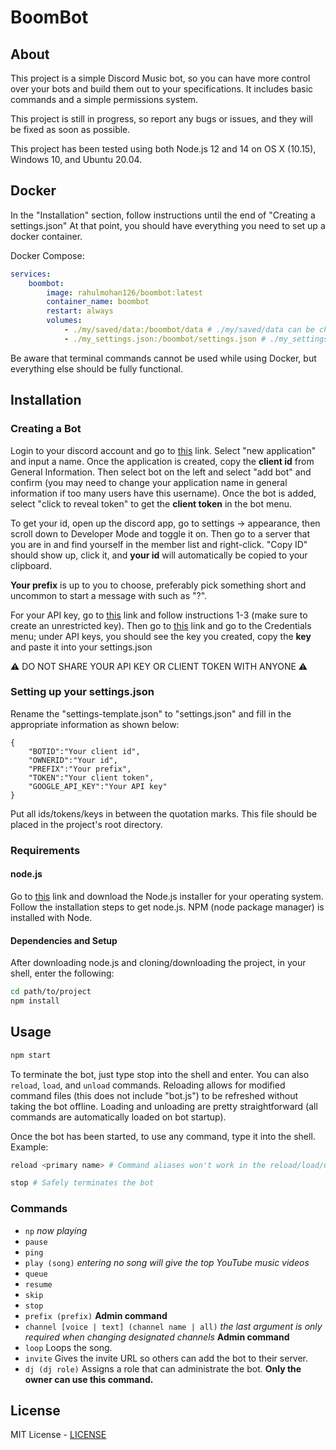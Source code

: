 # BoomBot

## About

This project is a simple Discord Music bot, so you can have more control over your bots and build them out to your specifications. It includes basic commands and a simple permissions system.

This project is still in progress, so report any bugs or issues, and they will be fixed as soon as possible.

This project has been tested using both Node.js 12 and 14 on OS X (10.15), Windows 10, and Ubuntu 20.04.

## Docker

In the "Installation" section, follow instructions until the end of "Creating a settings.json" At that point, you should have everything you need to set up a docker container.

Docker Compose:
```yaml
services:
    boombot:
        image: rahulmohan126/boombot:latest
        container_name: boombot
        restart: always
        volumes:
            - ./my/saved/data:/boombot/data # ./my/saved/data can be changed accordingly
            - ./my_settings.json:/boombot/settings.json # ./my_settings.json can be changed accordingly
```

Be aware that terminal commands cannot be used while using Docker, but everything else should be fully functional.

## Installation

### Creating a Bot

Login to your discord account and go to [this](https://discordapp.com/developers/applications/) link. Select "new application" and input a name. Once the application is created, copy the **client id** from General Information. Then select bot on the left and select "add bot" and confirm (you may need to change your application name in general information if too many users have this username). Once the bot is added, select "click to reveal token" to get the **client token** in the bot menu.

To get your id, open up the discord app, go to settings -> appearance, then scroll down to Developer Mode and toggle it on. Then go to a server that you are in and find yourself in the member list and right-click. "Copy ID" should show up, click it, and **your id** will automatically be copied to your clipboard.

**Your prefix** is up to you to choose, preferably pick something short and uncommon to start a message with such as "?".

For your API key, go to [this](https://developers.google.com/youtube/v3/getting-started) link and follow instructions 1-3 (make sure to create an unrestricted key). Then go to [this](https://console.developers.google.com/) link and go to the Credentials menu; under API keys, you should see the key you created, copy the **key** and paste it into your settings.json

:warning: DO NOT SHARE YOUR API KEY OR CLIENT TOKEN WITH ANYONE :warning:

### Setting up your settings.json

Rename the "settings-template.json" to "settings.json" and fill in the appropriate information as shown below:

```
{
    "BOTID":"Your client id",
    "OWNERID":"Your id",
    "PREFIX":"Your prefix",
    "TOKEN":"Your client token",
    "GOOGLE_API_KEY":"Your API key"
}
```

Put all ids/tokens/keys in between the quotation marks.
This file should be placed in the project's root directory.

### Requirements

#### node.js
Go to [this](https://nodejs.org/en/download/) link and download the Node.js installer for your operating system.
Follow the installation steps to get node.js.
NPM (node package manager) is installed with Node.

#### Dependencies and Setup

After downloading node.js and cloning/downloading the project, in your shell, enter the following:
```bash
cd path/to/project
npm install
```

## Usage

````bash
npm start
````
To terminate the bot, just type stop into the shell and enter. You can also `reload`, `load`, and `unload` commands. Reloading allows for modified command files (this does not include "bot.js") to be refreshed without taking the bot offline. Loading and unloading are pretty straightforward (all commands are automatically loaded on bot startup).

Once the bot has been started, to use any command, type it into the shell. Example:
```bash
reload <primary name> # Command aliases won't work in the reload/load/unload commands.

stop # Safely terminates the bot
```

### Commands

* `np` *now playing*
* `pause`
* `ping`
* `play (song)` *entering no song will give the top YouTube music videos*
* `queue`
* `resume`
* `skip`
* `stop`
* `prefix (prefix)` **Admin command**
* `channel [voice | text] (channel name | all)` *the last argument is only required when changing designated channels* **Admin command**
* `loop` Loops the song.
* `invite` Gives the invite URL so others can add the bot to their server.
* `dj (dj role)` Assigns a role that can administrate the bot. **Only the owner can use this command.**

## License

MIT License - [LICENSE](LICENSE)